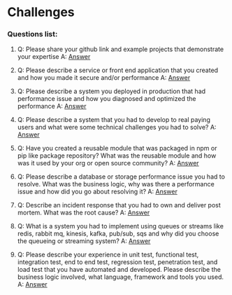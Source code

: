 # Challenges
### Questions list:

1. Q: Please share your github link and example projects that demonstrate your expertise
A: [Answer](https://github.com/AlexHoangx/c1/tree/main/Q1/README.md)

2. Q: Please describe a service or front end application that you created and how you made it secure and/or performance
A: [Answer](https://github.com/AlexHoangx/c1/tree/main/Q2/README.md)

3. Q: Please describe a system you deployed in production that had performance issue and how you diagnosed and optimized the performance
A: [Answer](https://github.com/AlexHoangx/c1/tree/main/Q3/README.md)

4. Q: Please describe a system that you had to develop to real paying users and what were some technical challenges you had to solve?
A: [Answer](https://github.com/AlexHoangx/c1/tree/main/Q4/README.md)

5. Q: Have you created a reusable module that was packaged in npm or pip like package repository? What was the reusable module and how was it used by your org or open source community?
A: [Answer](https://github.com/AlexHoangx/c1/tree/main/Q5/README.md)

6. Q: Please describe a database or storage performance issue you had to resolve. What was the business logic, why was there a performance issue and how did you go about resolving it?
A: [Answer](https://github.com/AlexHoangx/c1/tree/main/Q6/README.md)

7. Q: Describe an incident response that you had to own and deliver post mortem. What was the root cause?
A: [Answer](https://github.com/AlexHoangx/c1/tree/main/Q7/README.md)

8. Q: What is a system you had to implement using queues or streams like redis, rabbit mq, kinesis, kafka, pub/sub, sqs and why did you choose the queueing or streaming system?
A: [Answer](https://github.com/AlexHoangx/c1/tree/main/Q8/README.md)

9. Q: Please describe your experience in unit test, functional test, integration test, end to end test, regression test, penetration test, and load test that you have automated and developed. Please describe the business logic involved, what language, framework and tools you used.
A: [Answer](https://github.com/AlexHoangx/c1/tree/main/Q9/README.md)
